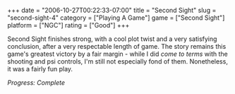 +++
date = "2006-10-27T00:22:33-07:00"
title = "Second Sight"
slug = "second-sight-4"
category = ["Playing A Game"]
game = ["Second Sight"]
platform = ["NGC"]
rating = ["Good"]
+++

Second Sight finishes strong, with a cool plot twist and a very satisfying conclusion, after a very respectable length of game.  The story remains this game's greatest victory by a fair margin - while I did <i>come to terms</i> with the shooting and psi controls, I'm still not especially fond of them.  Nonetheless, it was a fairly fun play.

<i>Progress: Complete</i>